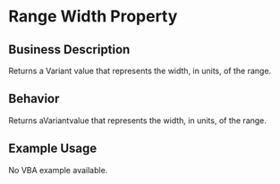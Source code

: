 # Range Width Property

## Business Description
Returns a Variant value that represents the width, in units, of the range.

## Behavior
Returns aVariantvalue that represents the width, in units, of the range.

## Example Usage
No VBA example available.